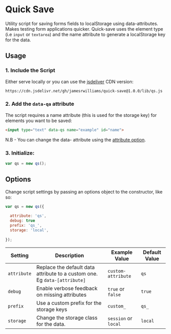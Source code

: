 # Quick Save

Utility script for saving forms fields to localStorage using data-attributes. Makes testing form applications quicker.
Quick-save uses the element type (i.e `input` or `textarea`) and the name attribute to generate a localStorage key for the data.

## Usage

### 1. Include the Script

Either serve locally or you can use the [jsdeliver](https://www.jsdelivr.com/) CDN version:

```html
https://cdn.jsdelivr.net/gh/jamesrwilliams/quick-save@1.0.0/lib/qs.js
```

### 2. Add the `data-qa` attribute 

The script requires a name attribute (this is used for the storage key) for elements you want to be saved:

```html
<input type="text" data-qs name="example" id="name">
```

N.B - You can change the data- attribute using the [attribute option](#options).

### 3. Initialize:

```js
var qs = new qs();
```

## Options

Change script settings by passing an options object to the constructor, like so:

```js
var qs = new qs({
  
  attribute: 'qs',
  debug: true
  prefix: 'qs_',
  storage: 'local',
  
});
```

|Setting|Description|Example Value|Default Value|
|---|---|---|---|
|`attribute`| Replace the default data attribute to a custom one. Eg `data-[attribute]` | `custom-attribute` | `qs` |
|`debug`| Enable verbose feedback on missing attributes | `true` or `false` | `true` |
|`prefix`| Use a custom prefix for the storage keys | `custom_` | `qs_` |
|`storage`| Change the storage class for the data. |`session` or `local`|`local`|
